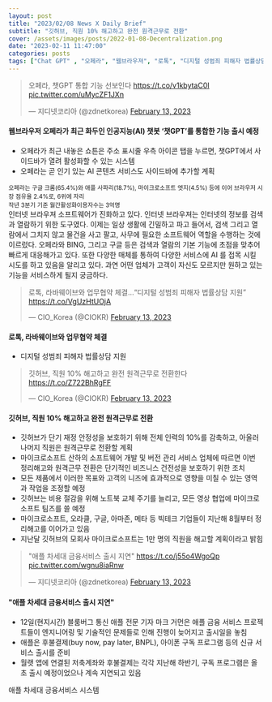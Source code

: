 ```yaml
---
layout: post
title: "2023/02/08 News X Daily Brief"
subtitle: "깃허브, 직원 10% 해고하고 완전 원격근무로 전환"
cover: /assets/images/posts/2022-01-08-Decentralization.png
date: "2023-02-11 11:47:00"
categories: posts
tags: ["Chat GPT" , "오페라", "웹브라우져", "로톡", "디지털 성범죄 피해자 법률상담 지원", "깃허브", "마이크로소프트", "해고", "서비스이동", "애플 차세대 금융시스템"]
---
```


<div class="row">
    <div class="col-3">
        <blockquote class="twitter-tweet"><p lang="ko" dir="ltr">오페라, 챗GPT 통합 기능 선보인다 <a href="https://t.co/v1kbytaC0I">https://t.co/v1kbytaC0I</a> <a href="https://t.co/uMycZF1JXn">pic.twitter.com/uMycZF1JXn</a></p>&mdash; 지디넷코리아 (@zdnetkorea) <a href="https://twitter.com/zdnetkorea/status/1624937801283403776?ref_src=twsrc%5Etfw">February 13, 2023</a></blockquote>
    </div>
    <div class="col-9">
        <h4>웹브라우저 오페라가 최근 화두인 인공지능(AI) 챗봇 ‘챗GPT’를 통합한 기능 출시 예정</h4>
        <ul>
            <li>오페라가 최근 내놓은 쇼튼은 주소 표시줄 우측 아이콘 탭을 누르면, 챗GPT에서 사이드바가 열려 활성화할 수 있는 시스템</li>
            <li>오페라는 곧 인기 있는 AI 콘텐츠 서비스도 사이드바에 추가할 계획</li>
        </ul>
        <small>오페라는 구글 크롬(65.4%)와 애플 사파리(18.7%), 마이크로소프트 엣지(4.5%) 등에 이어 브라우저 시장 점유율 2.4%로, 6위에 자리</small><br />
        <small>작년 3분기 기준 월간활성화이용자수는 3억명</small><br />
        <comment>
            인터넷 브라우져 소프트웨어가 진화하고 있다. 인터넷 브라우져는 인터넷의 정보를 검색과 열람하기 위한 도구였다. 이제는 일상 생활에 긴밀하고 파고 들어서, 검색 그리고 열람에서 그치지 않고 물건을 사고 팔고, 사무에 필요한 소프트웨어 역할을 수행하는 것에 이르렀다. 오페라와 BING, 그리고 구글 등은 검색과 열람의 기본 기능에 초점을 맞추어 빠르게 대응해가고 있다. 또한 다양한 매체를 통하여 다양한 서비스에 AI 를 접목 시킬 시도를 하고 있음을 알리고 있다. 과연 어떤 업체가 고객이 자신도 모르지만 원하고 있는 기능을 서비스하게 될지 궁금하다.
        </comment>
    </div>
</div>
<div class="row">
    <div class="col-3">
        <blockquote class="twitter-tweet"><p lang="ko" dir="ltr">로톡, 라바웨이브와 업무협약 체결…“디지털 성범죄 피해자 법률상담 지원” <a href="https://t.co/VgUzHtUOjA">https://t.co/VgUzHtUOjA</a></p>&mdash; CIO_Korea (@CIOKR) <a href="https://twitter.com/CIOKR/status/1624948570783723526?ref_src=twsrc%5Etfw">February 13, 2023</a></blockquote>
    </div>
    <div class="col-9">
        <h4>로톡, 라바웨이브와 업무협약 체결</h4>
        <ul>
            <li>디지털 성범죄 피해자 법률상담 지원</li>
        </ul>
    </div>
</div>
<div class="row">
    <div class="col-3">
        <blockquote class="twitter-tweet"><p lang="ko" dir="ltr">깃허브, 직원 10% 해고하고 완전 원격근무로 전환한다 <a href="https://t.co/Z722BhRgFF">https://t.co/Z722BhRgFF</a></p>&mdash; CIO_Korea (@CIOKR) <a href="https://twitter.com/CIOKR/status/1624933420492095491?ref_src=twsrc%5Etfw">February 13, 2023</a></blockquote>
    </div>
    <div class="col-9">
        <h4>깃허브, 직원 10% 해고하고 완전 원격근무로 전환</h4>
        <p>
            <ul>
                <li>
                    깃허브가 단기 재정 안정성을 보호하기 위해 전체 인력의 10%를 감축하고, 아울러 나머지 직원은 원격근무로 전환할 계획
                </li>
                <li>
                    마이크로소프트 산하의 소프트웨어 개발 및 버전 관리 서비스 업체에 따르면 이번 정리해고와 원격근무 전환은 단기적인 비즈니스 건전성을 보호하기 위한 조치
                </li>
                <li>
                    모든 제품에서 이러한 목표와 고객의 니즈에 효과적으로 영향을 미칠 수 있는 영역과 작업을 조정할 예정
                </li>
                <li>
                    깃허브는 비용 절감을 위해 노트북 교체 주기를 늘리고, 모든 영상 협업에 마이크로소프트 팀즈를 쓸 예정
                </li>
                <li>
                    마이크로소프트, 오라클, 구글, 아마존, 메타 등 빅테크 기업들이 지난해 8월부터 정리해고를 이어가고 있음
                </li>
                <li>
                    지난달 깃허브의 모회사 마이크로소프트는 1만 명의 직원을 해고할 계획이라고 밝힘
                </li>
            </ul>
        </p>
    </div>
</div>
<div class="row">
    <div class="col-3">
        <blockquote class="twitter-tweet"><p lang="ko" dir="ltr">&quot;애플 차세대 금융서비스 출시 지연&quot; <a href="https://t.co/j55o4WgoQp">https://t.co/j55o4WgoQp</a> <a href="https://t.co/wgnu8iaRnw">pic.twitter.com/wgnu8iaRnw</a></p>&mdash; 지디넷코리아 (@zdnetkorea) <a href="https://twitter.com/zdnetkorea/status/1624953023280852992?ref_src=twsrc%5Etfw">February 13, 2023</a></blockquote>
    </div>
    <div class="col-9 pt-3">
        <h4>"애플 차세대 금융서비스 출시 지연"</h4>
        <ul>
            <li>12일(현지시간) 블룸버그 통신 애플 전문 기자 마크 거먼은 애플 금융 서비스 프로젝트들이 엔지니어링 및 기술적인 문제들로 인해 진행이 늦어지고 출시일을 놓침</li>
            <li>애플은 후불결제(buy now, pay later, BNPL), 아이폰 구독 프로그램 등의 신규 서비스 출시를 준비</li>
            <li>월랫 앱에 연결된 저축계좌와 후불결제는 각각 지난해 하반기, 구독 프로그램은 올 초 출시 예정이었으나 계속 지연되고 있음</li>
        </ul>
        <comment>
            애플 차세대 긍융서비스 시스템
        <comment>
    </div>
</div>
